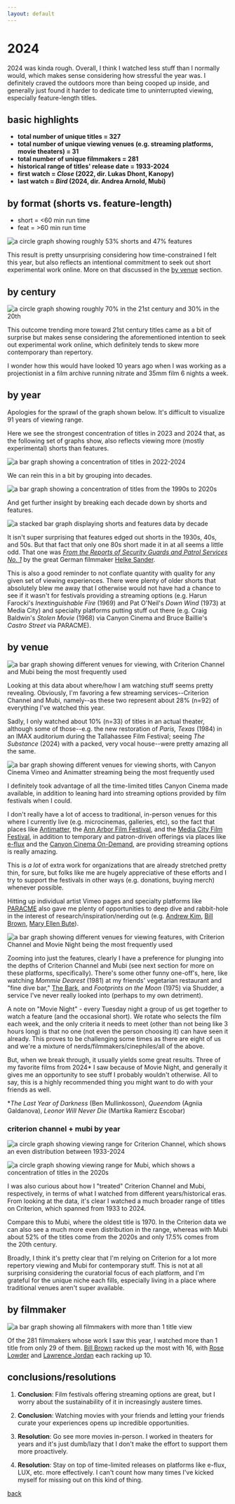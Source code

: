 ```yaml
---
layout: default
---
```

# 2024
2024 was kinda rough. Overall, I think I watched less stuff than I normally would, which makes sense considering how stressful the year was. I definitely craved the outdoors more than being cooped up inside, and generally just found it harder to dedicate time to uninterrupted viewing, especially feature-length titles.

## basic highlights
* **total number of unique titles = 327**
* **total number of unique viewing venues (e.g. streaming platforms, movie theaters) = 31**
* **total number of unique filmmakers = 281**
* **historical range of titles' release date = 1933-2024**
* **first watch = _Close_ (2022, dir. Lukas Dhont, Kanopy)**
* **last watch = _Bird_ (2024, dir. Andrea Arnold, Mubi)**

## by format (shorts vs. feature-length)
* short = <60 min run time
* feat = >60 min run time

![a circle graph showing roughly 53% shorts and 47% features](./img/2024/shorts-vs-feats.png)

This result is pretty unsurprising considering how time-constrained I felt this year, but also reflects an intentional commitment to seek out short experimental work online. More on that discussed in the [by venue](#by-venue) section.

## by century
![a circle graph showing roughly 70% in the 21st century and 30% in the 20th](./img/2024/views-by-century.png)

This outcome trending more toward 21st century titles came as a bit of surprise but makes sense considering the aforementioned intention to seek out experimental work online, which definitely tends to skew more contemporary than repertory.

I wonder how this would have looked 10 years ago when I was working as a projectionist in a film archive running nitrate and 35mm film 6 nights a week.

## by year
Apologies for the sprawl of the graph shown below. It's difficult to visualize 91 years of viewing range.

Here we see the strongest concentration of titles in 2023 and 2024 that, as the following set of graphs show, also reflects viewing more (mostly experimental) shorts than features.

![a bar graph showing a concentration of titles in 2022-2024](./img/2024/total-views-by-year.png)

We can rein this in a bit by grouping into decades.

![a bar graph showing a concentration of titles from the 1990s to 2020s](./img/2024/total-views-by-decade.png)

And get further insight by breaking each decade down by shorts and features.

![a stacked bar graph displaying shorts and features data by decade](./img/2024/features-shorts-by-decade.png)

It isn't super surprising that features edged out shorts in the 1930s, 40s, and 50s. But that fact that only one 80s short made it in at all seems a little odd. That one was [_From the Reports of Security Guards and Patrol Services No. 1_](https://mubi.com/en/us/films/from-the-reports-of-security-guards-patrol-services-no1) by the great German filmmaker [Helke Sander](https://en.wikipedia.org/wiki/Helke_Sander).

This is also a good reminder to not conflate quantity with quality for any given set of viewing experiences. There were plenty of older shorts that absolutely blew me away that I otherwise would not have had a chance to see if it wasn't for festivals providing a streaming options (e.g. Harun Farocki's _Inextinguishable Fire_ (1969) and Pat O'Neil's _Down Wind_ (1973) at Media City) and specialty platforms putting stuff out there (e.g. Craig Baldwin's _Stolen Movie_ (1968) via Canyon Cinema and Bruce Baillie's _Castro Street_ via PARACME).

## by venue
![a bar graph showing different venues for viewing, with Criterion Channel and Mubi being the most frequently used](./img/2024/total-views-by-venue.png)

Looking at this data about where/how I am watching stuff seems pretty revealing. Obviously, I'm favoring a few streaming services--Criterion Channel and Mubi, namely--as these two represent about 28% (n=92) of everything I've watched this year.

Sadly, I only watched about 10% (n=33) of titles in an actual theater, although some of those--e.g. the new restoration of _Paris, Texas_ (1984) in an IMAX auditorium during the Tallahassee Film Festival; seeing _The Substance_ (2024) with a packed, very vocal house--were pretty amazing all the same.

![a bar graph showing different venues for viewing shorts, with Canyon Cinema Vimeo and Animatter streaming being the most frequently used](./img/2024/shorts-by-venue.png)

I definitely took advantage of all the time-limited titles Canyon Cinema made available, in addition to leaning hard into streaming options provided by film festivals when I could.

I don't really have a lot of access to traditional, in-person venues for this where I currently live (e.g. microcinemas, galleries, etc), so the fact that places like [Antimatter](https://antimatter.squarespace.com/), the [Ann Arbor Film Festival](https://www.aafilmfest.org/), and the [Media City Film Festival](https://mediacityfilmfestival.com/), in addition to temporary and patron-driven offerings via places like [e-flux](https://www.e-flux.com/film/) and the [Canyon Cinema On-Demand](https://www.patreon.com/c/canyoncinema/posts), are providing streaming options is really amazing.

This is _a lot_ of extra work for organizations that are already stretched pretty thin, for sure, but folks like me are hugely appreciative of these efforts and I try to support the festivals in other ways (e.g. donations, buying merch) whenever possible.

Hitting up individual artist Vimeo pages and specialty platforms like [PARACME](https://www.paracme.com/) also gave me plenty of opportunities to deep dive and rabbit-hole in the interest of research/inspiration/nerding out (e.g. [Andrew Kim](https://mubi.com/en/cast/andrew-kim), [Bill Brown](https://www.heybillbrown.com/), [Mary Ellen Bute](http://www.centerforvisualmusic.org/Bute.htm)).

![a bar graph showing different venues for viewing features, with Criterion Channel and Movie Night being the most frequently used](./img/2024/features-by-venue.png)

Zooming into just the features, clearly I have a preference for plunging into the depths of Criterion Channel and Mubi (see next section for more on these platforms, specifically). There's some other funny one-off's, here, like watching _Mommie Dearest_ (1981) at my friends' vegetarian restaurant and "fine dive bar," [The Bark](https://barkfl.com/), and _Footprints on the Moon_ (1975) via Shudder, a service I've never really looked into (perhaps to my own detriment).  

A note on "Movie Night" - every Tuesday night a group of us get together to watch a feature (and the occasional short). We rotate who selects the film each week, and the only criteria it needs to meet (other than not being like 3 hours long) is that no one (not even the person choosing it) can have seen it already. This proves to be challenging some times as there are eight of us and we're a mixture of nerds/filmmakers/cinephiles/all of the above.

But, when we break through, it usually yields some great results. Three of my favorite films from 2024* I saw because of Movie Night, and generally it gives me an opportunity to see stuff I probably wouldn't otherwise. All to say, this is a highly recommended thing you might want to do with your friends as well.

*_The Last Year of Darkness_ (Ben Mullinkosson), _Queendom_ (Agniia Galdanova), _Leonor Will Never Die_ (Martika Ramierz Escobar)

### criterion channel + mubi by year
![a circle graph showing viewing range for Criterion Channel, which shows an even distribution between 1933-2024](./img/2024/criterion-distribution-by-year.png)

![a circle graph showing viewing range for Mubi, which shows a concentration of titles in the 2020s](./img/2024/mubi-distribution-by-year.png)

I was also curious about how I "treated" Criterion Channel and Mubi, respectively, in terms of what I watched from different years/historical eras. From looking at the data, it's clear I watched a much broader range of titles on Criterion, which spanned from 1933 to 2024.

Compare this to Mubi, where the oldest title is 1970. In the Criterion data we can also see a much more even distribution in the range, whereas with Mubi about 52% of the titles come from the 2020s and only 17.5% comes from the 20th century.  

Broadly, I think it's pretty clear that I'm relying on Criterion for a lot more repertory viewing and Mubi for contemporary stuff. This is not at all surprising considering the curatorial focus of each platform, and I'm grateful for the unique niche each fills, especially living in a place where traditional venues aren't super available.

## by filmmaker
![a bar graph showing all filmmakers with more than 1 title view](./img/2024/filmmakers.png)

Of the 281 filmmakers whose work I saw this year, I watched more than 1 title from only 29 of them. [Bill Brown](https://heybillbrown.com/) racked up the most with 16, with [Rose Lowder](https://lightcone.org/en/filmmaker-199-rose-lowder) and [Lawrence Jordan](http://lawrencecjordan.com/) each racking up 10.

## conclusions/resolutions

1. **Conclusion**: Film festivals offering streaming options are great, but I worry about the sustainability of it in increasingly austere times.

2. **Conclusion**: Watching movies with your friends and letting your friends curate your experiences opens up incredible opportunities.

3. **Resolution**: Go see more movies in-person. I worked in theaters for years and it's just dumb/lazy that I don't make the effort to support them more proactively.

4. **Resolution**: Stay on top of time-limited releases on platforms like e-flux, LUX, etc. more effectively. I can't count how many times I've kicked myself for missing out on this kind of thing.


[back](./)
